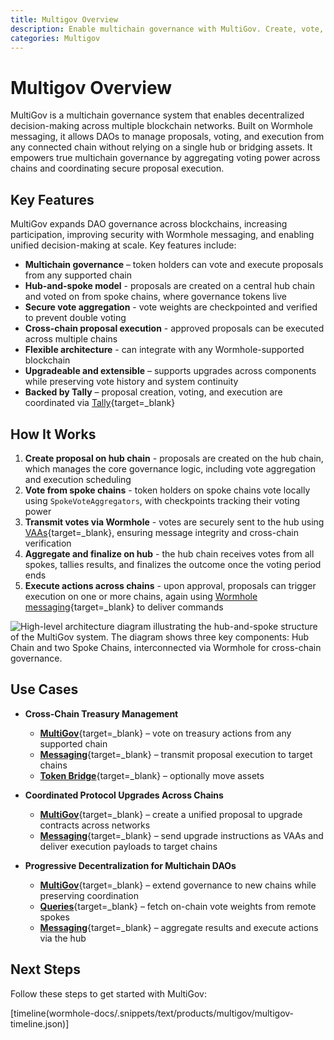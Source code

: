 ```yaml
---
title: Multigov Overview
description: Enable multichain governance with MultiGov. Create, vote, and execute DAO proposals securely across Wormhole supported networks.
categories: Multigov
---
```


# Multigov Overview 

MultiGov is a multichain governance system that enables decentralized decision-making across multiple blockchain networks. Built on Wormhole messaging, it allows DAOs to manage proposals, voting, and execution from any connected chain without relying on a single hub or bridging assets. It empowers true multichain governance by aggregating voting power across chains and coordinating secure proposal execution.

## Key Features

MultiGov expands DAO governance across blockchains, increasing participation, improving security with Wormhole messaging, and enabling unified decision-making at scale. Key features include:

- **Multichain governance** – token holders can vote and execute proposals from any supported chain
- **Hub-and-spoke model** - proposals are created on a central hub chain and voted on from spoke chains, where governance tokens live
- **Secure vote aggregation** - vote weights are checkpointed and verified to prevent double voting
- **Cross-chain proposal execution** - approved proposals can be executed across multiple chains
- **Flexible architecture** - can integrate with any Wormhole-supported blockchain
- **Upgradeable and extensible** – supports upgrades across components while preserving vote history and system continuity
- **Backed by Tally** – proposal creation, voting, and execution are coordinated via  [Tally](https://www.tally.xyz/get-started){target=\_blank}

## How It Works

1. **Create proposal on hub chain**  - proposals are created on the hub chain, which manages the core governance logic, including vote aggregation and execution scheduling
2. **Vote from spoke chains**  - token holders on spoke chains vote locally using `SpokeVoteAggregators`, with checkpoints tracking their voting power
3. **Transmit votes via Wormhole**  - votes are securely sent to the hub using [VAAs](/docs/protocol/infrastructure/vaas/){target=\_blank}, ensuring message integrity and cross-chain verification
4. **Aggregate and finalize on hub**  - the hub chain receives votes from all spokes, tallies results, and finalizes the outcome once the voting period ends
5. **Execute actions across chains**  - upon approval, proposals can trigger execution on one or more chains, again using [Wormhole messaging](/docs/products/messaging/overview/){target=\_blank} to deliver commands

![High-level architecture diagram illustrating the hub-and-spoke structure of the MultiGov system. The diagram shows three key components: Hub Chain and two Spoke Chains, interconnected via Wormhole for cross-chain governance.](/docs/images/products/multigov/concepts/architecture/multigov-high-level.webp)

## Use Cases

- **Cross-Chain Treasury Management**

    - [**MultiGov**](/docs/products/multigov/get-started/){target=\_blank} – vote on treasury actions from any supported chain  
    - [**Messaging**](/docs/products/messaging/get-started/){target=\_blank} – transmit proposal execution to target chains
    - [**Token Bridge**](/docs/products/token-bridge/get-started/){target=\_blank} – optionally move assets 

- **Coordinated Protocol Upgrades Across Chains**

    - [**MultiGov**](/docs/products/multigov/get-started/){target=\_blank} – create a unified proposal to upgrade contracts across networks  
    - [**Messaging**](/docs/products/messaging/get-started/){target=\_blank} – send upgrade instructions as VAAs and deliver execution payloads to target chains 
    
- **Progressive Decentralization for Multichain DAOs**

    - [**MultiGov**](/docs/products/multigov/get-started/){target=\_blank} – extend governance to new chains while preserving coordination  
    - [**Queries**](/docs/products/queries/get-started/){target=\_blank} – fetch on-chain vote weights from remote spokes  
    - [**Messaging**](/docs/products/messaging/get-started/){target=\_blank} – aggregate results and execute actions via the hub 

## Next Steps

Follow these steps to get started with MultiGov:

[timeline(wormhole-docs/.snippets/text/products/multigov/multigov-timeline.json)]
